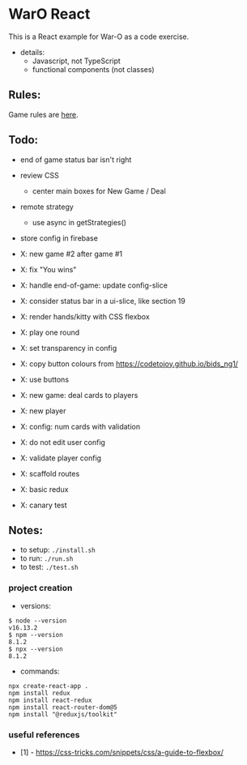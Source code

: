 
WarO React
=========

This is a React example for War-O as a code exercise.

* details:
    - Javascript, not TypeScript
    - functional components (not classes)

Rules:
---------

Game rules are [here](Rules.md).

Todo:
---------

* end of game status bar isn't right 
* review CSS
    - center main boxes for New Game / Deal 
* remote strategy
    - use async in getStrategies()
* store config in firebase

* X: new game #2 after game #1
* X: fix "You wins"
* X: handle end-of-game: update config-slice
* X: consider status bar in a ui-slice, like section 19 
* X: render hands/kitty with CSS flexbox 
* X: play one round
* X: set transparency in config 
* X: copy button colours from https://codetojoy.github.io/bids_ng1/
* X: use buttons
* X: new game: deal cards to players
* X: new player
* X: config: num cards with validation
* X: do not edit user config
* X: validate player config
* X: scaffold routes
* X: basic redux
* X: canary test

Notes:
---------

* to setup: `./install.sh`
* to run: `./run.sh`
* to test: `./test.sh`

### project creation

* versions:
```
$ node --version
v16.13.2
$ npm --version
8.1.2
$ npx --version
8.1.2
```

* commands:
```
npx create-react-app . 
npm install redux
npm install react-redux
npm install react-router-dom@5
npm install "@reduxjs/toolkit"
```

### useful references

* [1] - https://css-tricks.com/snippets/css/a-guide-to-flexbox/

